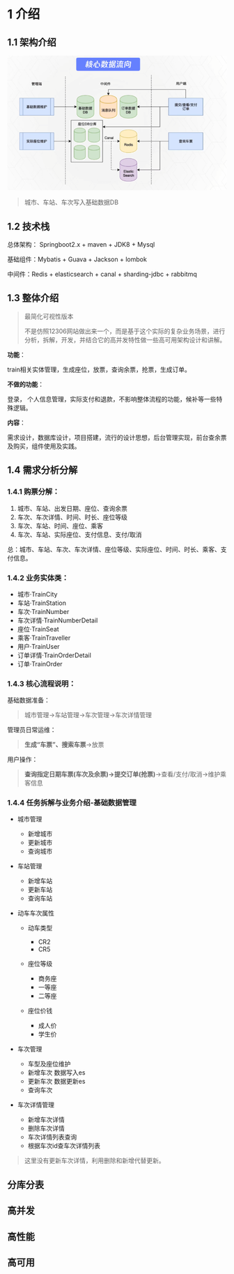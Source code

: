 # 1 介绍

## 1.1 架构介绍

![image-20240307210838911](./assets/image-20240307210838911.png)

> 城市、车站、车次写入基础数据DB



## 1.2 技术栈

总体架构： Springboot2.x + maven + JDK8 + Mysql

基础组件：Mybatis + Guava + Jackson + lombok

中间件：Redis + elasticsearch + canal + sharding-jdbc + rabbitmq



## 1.3 整体介绍

> 最简化可视性版本
>
> 不是仿照12306网站做出来一个，而是基于这个实际的复杂业务场景，进行分析，拆解，开发，并结合它的高并发特性做一些高可用架构设计和讲解。



**功能**：

train相关实体管理，生成座位，放票，查询余票，抢票，生成订单。

**不做的功能**：

登录， 个人信息管理，实际支付和退款，不影响整体流程的功能，候补等一些特殊逻辑。

**内容**：

需求设计，数据库设计，项目搭建，流行的设计思想，后台管理实现，前台查余票及购买，组件使用及实践。





## 1.4 需求分析分解

### 1.4.1 购票分解：

1. 城市、车站、出发日期、座位、查询余票
2. 车次、车次详情、时间、时长、座位等级
3. 车次、车站、时间、座位、乘客
4. 车次、车站、实际座位、支付信息、支付/取消 

总：城市、车站、车次、车次详情、座位等级、实际座位、时间、时长、乘客、支付信息。



### 1.4.2 业务实体类：

- 城市·TrainCity
- 车站·TrainStation
- 车次·TrainNumber
- 车次详情·TrainNumberDetail
- 座位·TrainSeat
- 乘客·TrainTraveller
- 用户·TrainUser
- 订单详情·TrainOrderDetail
- 订单·TrainOrder



### 1.4.3 核心流程说明：

基础数据准备：

> 城市管理->车站管理->车次管理->车次详情管理

管理员日常运维：

> **生成“车票”、搜索车票**->放票

用户操作：

> **查询指定日期车票(车次及余票)->提交订单(抢票)**->查看/支付/取消->维护乘客信息

### 1.4.4 任务拆解与业务介绍-基础数据管理

- 城市管理

  - 新增城市
  - 更新城市
  - 查询城市

- 车站管理

  - 新增车站
  - 更新车站
  - 查询车站

- 动车车次属性

  - 动车类型
    - CR2
    - CR5

  - 座位等级
    - 商务座
    - 一等座
    - 二等座
  - 座位价钱
    - 成人价
    - 学生价

- 车次管理
  - 车型及座位维护
  - 新增车次  数据写入es
  - 更新车次  数据更新es
  - 查询车次

- 车次详情管理
  - 新增车次详情
  - 删除车次详情
  - 车次详情列表查询
  - 根据车次id查车次详情列表

> 这里没有更新车次详情，利用删除和新增代替更新。

## 分库分表



## 高并发



## 高性能



## 高可用

